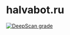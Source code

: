 # halvabot.ru

[![DeepScan grade](https://deepscan.io/api/teams/17792/projects/21131/branches/597969/badge/grade.svg)](https://deepscan.io/dashboard#view=project&tid=17792&pid=21131&bid=597969)
